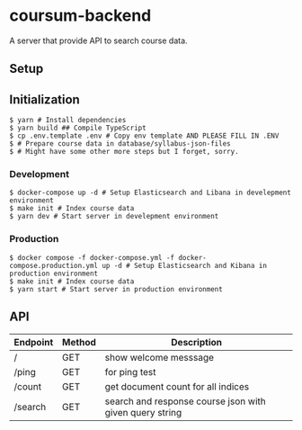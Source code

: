 # coursum-backend

A server that provide API to search course data.

## Setup

## Initialization
```shell
$ yarn # Install dependencies
$ yarn build ## Compile TypeScript
$ cp .env.template .env # Copy env template AND PLEASE FILL IN .ENV
$ # Prepare course data in database/syllabus-json-files
$ # Might have some other more steps but I forget, sorry.
```

### Development
```shell
$ docker-compose up -d # Setup Elasticsearch and Libana in develepment environment
$ make init # Index course data
$ yarn dev # Start server in develepment environment
```

### Production
```shell
$ docker compose -f docker-compose.yml -f docker-compose.production.yml up -d # Setup Elasticsearch and Kibana in production environment
$ make init # Index course data
$ yarn start # Start server in production environment
```

## API

| Endpoint | Method | Description                                             |
| -------- | ------ | ------------------------------------------------------- |
| /        | GET    | show welcome messsage                                   |
| /ping    | GET    | for ping test                                           |
| /count   | GET    | get document count for all indices                      |
| /search  | GET    | search and response course json with given query string |
